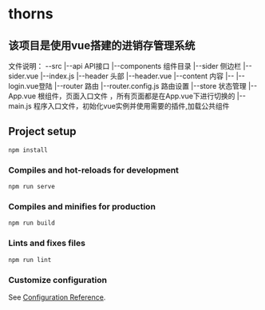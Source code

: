 # thorns

## 该项目是使用vue搭建的进销存管理系统

文件说明：
--src
  |--api API接口
  |--components 组件目录
     |--sider 侧边栏
        |--sider.vue
        |--index.js
     |--header 头部
        |--header.vue
     |--content 内容
        |--
     |--login.vue登陆
  |--router 路由
     |--router.config.js 路由设置
  |--store 状态管理
  |--App.vue 根组件，页面入口文件 ，所有页面都是在App.vue下进行切换的
  |--main.js 程序入口文件，初始化vue实例并使用需要的插件,加载公共组件

## Project setup
```
npm install
```

### Compiles and hot-reloads for development
```
npm run serve
```

### Compiles and minifies for production
```
npm run build
```

### Lints and fixes files
```
npm run lint
```

### Customize configuration
See [Configuration Reference](https://cli.vuejs.org/config/).